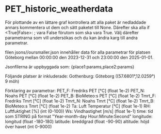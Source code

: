 # PET_historic_weatherdata
För plottande av en lättare graf kontrollera att alla paket är nedladdade annars kommentera ut dem och sätt paketet till None. 
Därefter ska alla if <True|False>: <something>; vara False förutom <whattoplot> som ska vara True.
Välj därefter parametrarna som vill undersökas och du kan ändra karg till andra parametrar.

filen jsons//oursmaller.json innehåller data för alla parametrar för platsen Göteborg mellan 00:00:00 den 2023-12-31 och 23:00:00 den 2025-01-01.

Jsonfilerna är uppbyggada som:
{place1:params,place2:params}

Följande platser är inkluderade:
Gothenburg: Göteborg ((57.6801°,12.0259°) 9 möh)

Förklaring av parametrar:
PET_F: Fredriks PET     [°C] (float 1e-2)
PET_N: Noahs PET        [°C] (float 1e-2)
PET_B: BioMeteo:s PET   [°C] (float 1e-2)
Tmrt_F: Fredriks Tmrt   [°C] (float 1e-2) 
Tmrt_N: Noahs Tmrt      [°C] (float 1e-2)
Tmrt_B: BioMeteo:s Tmrt [°C] (float 1e-2)
Ta: Luft Temperatur [°C] (float 1e-1)
RH: Luftfuktighet [%]    (int (0-100))
Ws: Vindhastighet [m/s]  (float 1e-1)
time: tid som STRING på format "Year-month-day Hour:Minute:Second" 
longitude: longitud (float -180-180)
latitude: breddgrad (float -90-90)
altitude: höjd över havet (int 0-9000)
